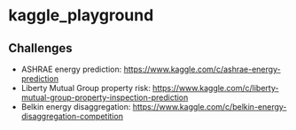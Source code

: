 # kaggle_playground

## Challenges
* ASHRAE energy prediction:  https://www.kaggle.com/c/ashrae-energy-prediction
* Liberty Mutual Group property risk:  https://www.kaggle.com/c/liberty-mutual-group-property-inspection-prediction
* Belkin energy disaggregation: https://www.kaggle.com/c/belkin-energy-disaggregation-competition
